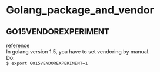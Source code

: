 # Golang_package_and_vendor

## GO15VENDOREXPERIMENT
[reference](https://docs.google.com/document/d/1Bz5-UB7g2uPBdOx-rw5t9MxJwkfpx90cqG9AFL0JAYo/edit)   
In golang version 1.5, you have to set vendoring by manual.   
Do:   
`$ export GO15VENDOREXPERIMENT=1`   
